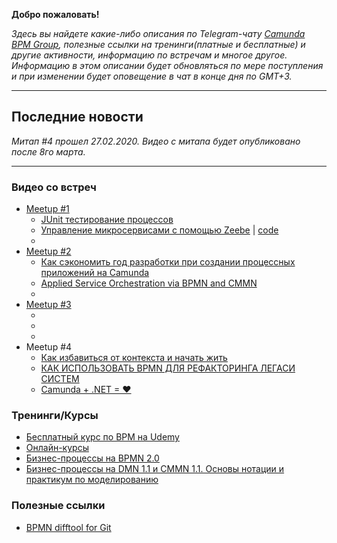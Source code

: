 **Добро пожаловать!**

_Здесь вы найдете какие-либо описания по Telegram-чату [Camunda BPM Group](https://t.me/camunda_bpm), полезные ссылки на тренинги(платные и бесплатные) и другие активности, информацию по встречам и многое другое._
_Информацию в этом описании будет обновляться по мере поступления и при изменении будет оповещение в чат в конце дня по GMT+3._

***
## Последние новости
_Митап #4 прошел 27.02.2020. Видео с митапа будет опубликовано после 8го марта._
***

### Видео со встреч
* [Meetup #1](https://youtu.be/f5LipJbcfWU)
   + [JUnit тестирование процессов](https://drive.google.com/file/d/1wpoSJL-Lks4fecKqVf6KoLNkLg60vZy5/view)
   + [Управление микросервисами с помощью Zeebe](https://t.me/camunda_bpm/954) | [code](https://github.com/huksley/zeebe-kafka-camunda)
   + []()
* [Meetup #2](https://youtu.be/udOaBmFBhbs)
   + [Как сэкономить год разработки при создании процессных приложений на Camunda](https://t.me/camunda_bpm/4001)
   + [Applied Service Orchestration via BPMN and CMMN](https://t.me/camunda_bpm/4061)
   + []()
* [Meetup #3](https://youtu.be/gH2-KoMKBes)
   + []()
   + []()
   + []()
* Meetup #4
   + [Как избавиться от контекста и начать жить](https://t.me/camunda_bpm/10147)
   + [КАК ИСПОЛЬЗОВАТЬ BPMN ДЛЯ РЕФАКТОРИНГА ЛЕГАСИ СИСТЕМ](https://t.me/camunda_bpm/10111)
   + [Camunda + .NET = ♥](https://t.me/camunda_bpm/10110)

### Тренинги/Курсы
* [Бесплатный курс по BPM на Udemy](https://www.udemy.com/course/bpminforu/learn/lecture/13716670)
* [Онлайн-курсы](https://bpmn2.ru/online-courses)
* [Бизнес-процессы на BPMN 2.0](https://bpmteam.timepad.ru/event/1257548/)
* [Бизнес-процессы на DMN 1.1 и CMMN 1.1. Основы нотации и практикум по моделированию](https://bpmteam.timepad.ru/event/1257566/)

### Полезные ссылки
- [BPMN difftool for Git](https://github.com/38leinaD/bpmn-diff)
